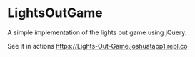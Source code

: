 # LightsOutGame
A simple implementation of the lights out game using jQuery.

See it in actions https://Lights-Out-Game.joshuatapp1.repl.co
